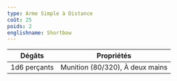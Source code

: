 ```yaml
---
type: Arme Simple à Distance
coût: 25
poids: 2
englishname: Shortbow
---
```

| Dégâts       | Propriétés                      |
| ------------ | ------------------------------- |
| 1d6 perçants | Munition (80/320), À deux mains |